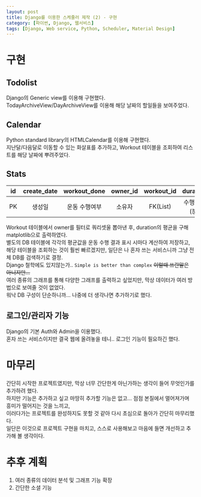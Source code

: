 ```yaml
---
layout: post
title: Django를 이용한 스케쥴러 제작 (2) - 구현
category: [파이썬, Django, 웹서비스]
tags: [Django, Web service, Python, Scheduler, Material Design]
---
```


# 구현
## Todolist
Django의 Generic view를 이용해 구현했다.  
TodayArchiveView/DayArchiveView를 이용해 해당 날짜의 할일들을 보여주었다.

## Calendar
Python standard library의 HTMLCalendar를 이용해 구현했다.  
지난달/다음달로 이동할 수 있는 화살표를 추가하고, Workout 테이블을 조회하여 리스트를 해당 날짜에 뿌려주었다.

## Stats

id|create_date|workout_done|owner_id|workout_id|duration|workout_date
:-:|:-:|:-:|:-:|:-:|:-:|:-:
PK|생성일|운동 수행여부|소유자|FK(List)|수행시간(분)|수행 날짜

Workout 테이블에서 owner를 필터로 쿼리셋울 뽑아낸 후, duration의 평균을 구해 matplotlib으로 출력하였다.  
별도의 DB 테이블에 각각의 평균값을 운동 수행 결과 표시 시마다 계산하여 저장하고,  
해당 테이블을 조회하는 것이 훨씬 빠르겠지만, 일단은 나 혼자 쓰는 서비스니까 그냥 전체 DB를 검색하기로 결정.  
Django 철학에도 있지않는가.. `Simple is better than complex` ~~이럴때 쓰란말은 아니지만...~~
<br>
여러 종류의 그래프를 통해 다양한 그래프를 출력하고 싶었지만, 막상 데이터가 여러 방법으로 보여줄 것이 없었다.  
워낙 DB 구성이 단순하니까... 나중에 더 생각나면 추가하기로 했다.  

## 로그인/관리자 기능
Django의 기본 Auth와 Admin을 이용했다.  
혼자 쓰는 서비스이지만 결국 웹에 올려놓을 테니.. 로그인 기능이 필요하긴 했다.  


# 마무리
간단히 시작한 프로젝트였지만, 막상 너무 간단한게 아닌가하는 생각이 들어 무엇인가를 추가하려 했다.  
하지만 기능은 추가하고 싶고 마땅히 추가할 기능은 없고... 점점 본질에서 멀어져가며 흥미가 떨어지는 것을 느끼고,  
이러다가는 프로젝트를 완성하지도 못할 것 같아 다시 초심으로 돌아가 간단히 마무리했다.  
일단은 이것으로 프로젝트 구현을 마치고, 스스로 사용해보고 마음에 들면 개선하고 추가해 볼 생각이다.

# 추후 계획 
1. 여러 종류의 데이터 분석 및 그래프 기능 확장
2. 간단한 소셜 기능




